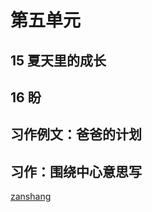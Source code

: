 # 第五单元

<Ebook grade="xxyw6a" :pages="69" :paged="69" ></Ebook> 


## 15 夏天里的成长

<Ebook grade="xxyw6a" :pages="70" :paged="71" ></Ebook> 


## 16 盼

<Ebook grade="xxyw6a" :pages="72" :paged="76" ></Ebook> 


## 习作例文：爸爸的计划

<Ebook grade="xxyw6a" :pages="77" :paged="79" ></Ebook> 


## 习作：围绕中心意思写

<Ebook grade="xxyw6a" :pages="80" :paged="80" ></Ebook> 


[zanshang](../res/zanshang.md ':include')